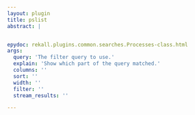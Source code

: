 ```yaml
---
layout: plugin
title: pslist
abstract: |


epydoc: rekall.plugins.common.searches.Processes-class.html
args:
  query: 'The filter query to use.'
  explain: 'Show which part of the query matched.'
  columns: ''
  sort: ''
  width: ''
  filter: ''
  stream_results: ''

---
```


